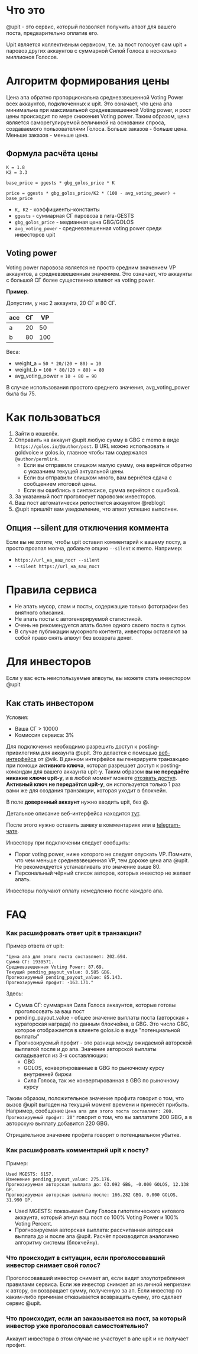 # Что это

@upit - это сервис, который позволяет получить апвот для вашего поста, предварительно оплатив его.

Upit является коллективным сервисом, т.е. за пост голосует сам upit + паровоз других аккаунтов с суммарной Силой Голоса в несколько миллионов Голосов.


# Алгоритм формирования цены

Цена апа обратно пропорциональна средневзвешенной Voting Power всех аккаунтов, подключенных к upit. Это означает, что цена апа минимальна при максимальной средневзвешенной Voting power, и рост цены происходит по мере снижения Voting power. Таким образом, цена является саморегулируемой величиной на основании спроса, создаваемого пользователями Голоса. Больше заказов - больше цена. Меньше заказов - меньше цена.

## Формула расчёта цены

```
K = 1.8
K2 = 3.3

base_price = ggests * gbg_golos_price * K

price = ggests * gbg_golos_price/K2 * (100 - avg_voting_power) + base_price
```

* `K, K2` - коэффициенты-константы
* `ggests` - суммарная СГ паровоза в гига-GESTS
* `gbg_golos_price` - медианная цена GBG/GOLOS
* `avg_voting_power` - средневзвешенная voting power среди инвесторов upit

## Voting power

Voting power паровоза является не просто средним значением VP аккаунтов, а средневзвешенным значением. Это означает, что аккаунты с большой СГ более существенно влияют на voting power.

**Пример.**

Допустим, у нас 2 аккаунта, 20 СГ и 80 СГ.

|acc | СГ | VP |
|----|----|----|
| a | 20 | 50 |
| b | 80 | 100 |

Веса:

* weight_a = `50 * 20/(20 + 80) = 10`
* weight_b = `100 * 80/(20 + 80) = 80`
* avg\_voting\_power = `10 + 80 = 90`

В случае использования простого среднего значения, avg\_voting\_power была бы 75.


# Как пользоваться

1. Зайти в кошелёк.
2. Отправить на аккаунт @upit любую сумму в GBG с memo в виде `https://golos.io/@author/post`. В URL можно использовать и goldvoice и golos.io, главное чтобы там содержался `@author/permlink`.
   * Если вы отправили слишком малую сумму, она вернётся обратно с указанием текущей актуальной цены.
   * Если вы отправили слишком много, вам вернётся сдача с сообщением итоговой цены.
   * Если вы ошиблись в синтаксисе, сумма вернётся с ошибкой.
1. За указанный пост проголосует паровозик инвесторов.
2. Ваш пост автоматически репостнется аккаунтом @reblogit
2. @upit пришлёт вам уведомление, что апвот успешно выполнен.

## Опция --silent для отключения коммента


Если вы не хотите, чтобы upit оставил комментарий к вашему посту, а просто проапал молча, добавьте опцию `--silent` к memo. Например:

* `https://url_на_ваш_пост --silent`
* `--silent https://url_на_ваш_пост`


# Правила сервиса

* Не апать мусор, спам и посты, содержащие только фотографии без внятного описания.
* Не апать посты с автогенерируемой статистикой.
* Очень не рекомендуется апать более одного своего поста в сутки.
* В случае публикации мусорного контента, инвесторы оставляют за собой право снять апвоут без возврата денег.

# Для инвесторов

Если у вас есть неиспользуемые апвоуты, вы можете стать инвестором @upit

## Как стать инвестором

Условия:

* Ваша СГ > 10000
* Комиссия сервиса: 3%

Для подключения необходимо разрешить доступ к posting-привилегиям для аккаунта @upit. Это делается с помощью [веб-интерфейса](https://golos.cf/multi/) от @vik. В данном интерфейсе вы генерируете транзакцию при помощи **активного ключа**, которая разрешает доступ к posting-командам для вашего аккаунта upit-у. Таким образом **вы не передаёте никакие ключи upit-у**, и в любой момент можете [отозвать доступ](https://golos.cf/multi/off.html). **Активный ключ не передаётся upit-у**, он используется только 1 раз вами же для создания транзакции, которая уходит в блокчейн.

В поле **доверенный аккаунт** нужно вводить upit, без @.

Детальное описание веб-интерфейса находится [тут](https://golos.io/ru--golos/@vik/v-pomosh-soobshestvam-i-razrabotchikam-gui-dlya-propisyvaniya-dopolnitelnogo-doverennogo-posting-klyucha).

После этого нужно оставить заявку в комментариях или в [telegram-чате](https://t.me/golos_upit).

Инвестору при подключении следует сообщить:

* Порог voting power, ниже которого не следует опускать VP. Помните, что чем меньше средневзвешенная VP, тем дороже цена апа @upit. Не рекомендуется устанавливать это значение выше 80.
* Персональный чёрный список авторов, которых инвестор не желает апать.

Инвесторы получают оплату немедленно после каждого апа.

# FAQ

### Как расшифровать ответ upit в транзакции?

Пример ответа от upit:

```
"Цена апа для этого поста составляет: 202.694.
Сумма СГ: 1930571.
Средневзвешенная Voting Power: 87.69.
Текущий pending_payout_value: 0.585 GBG.
Прогнозируемый pending_payout_value: 85.143.
Прогнозируемый профит: -163.171."
```

Здесь:

* Сумма СГ: суммарная Сила Голоса аккаунтов, которые готовы проголосовать за ваш пост
* pending\_payout\_value - общее значение выплаты поста (авторская + кураторская награда) по данным блокчейна, в GBG. Это число GBG, которое отображается в клиенте golos.io в виде "потенциальной выплаты"
* Прогнозируемый профит - это разница между ожидаемой авторской выплатой после и до апа. Значение авторской выплаты складывается из 3-х составляющих:
  * GBG
  * GOLOS, конвертированные в GBG по рыночному курсу внутренней биржи
  * Сила Голоса, так же конвертированная в GBG по рыночному курсу

Таким образом, положительное значение профита говорит о том, что вызов @upit выгоден на текущий момент времени и принесёт прибыть. Например, сообщение `Цена апа для этого поста составляет: 200. Прогнозируемый профит: 20"` говорит о том, что вы заплатите 200 GBG, а в авторскую выплату добавится 220 GBG.

Отрицательное значение профита говорит о потенциальном убытке.

### Как расшифровать комментарий upit к посту?

Пример:

```
Used MGESTS: 6157.
Изменение pending_payout_value: 275.176.
Прогнозируемая авторская выплата до: 63.092 GBG, -0.000 GOLOS, 12.138 GP.
Прогнозируемая авторская выплата после: 166.282 GBG, 0.000 GOLOS, 31.990 GP.
```

* Used MGESTS: показывает Силу Голоса гипотетического китового аккаунта, который апнул ваш пост со 100% Voting Power и 100% Voting Percent.
* Прогнозируемая авторская выплата: рассчитанная авторская выплата до и после апа @upit. Расчёт производится аналогично алгоритму системы (блокчейну).

### Что происходит в ситуации, если проголосовавший инвестор снимает свой голос?

Проголосовавший инвестор снимает ап, если видит злоупотребления правилами сервиса. Если же инвестор снимает ап из личной неприязни к автору, он возвращает сумму, полученную за ап. Если инвестор по каким-либо причинам отказывается возвращать сумму, это сделает сервис @upit.

### Что происходит, если ап заказывается на пост, за который инвестор уже проголосовал самостоятельно?

Аккаунт инвестора в этом случае не участвует в апе upit и не получает профит.